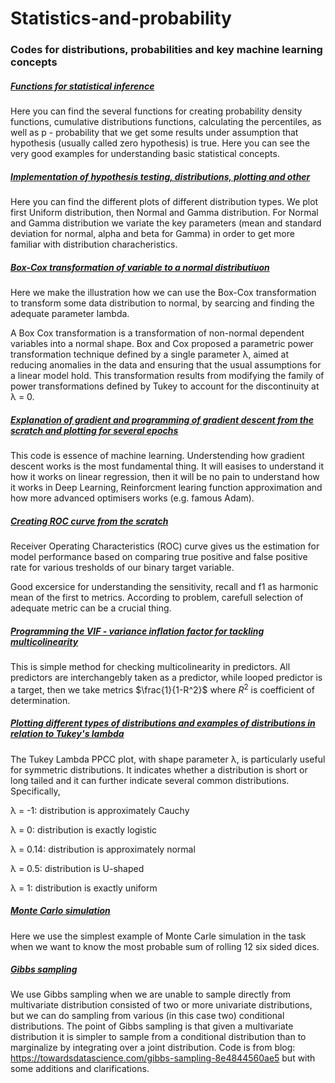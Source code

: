 # Statistics-and-probability

### Codes for distributions, probabilities and key machine learning concepts

##### [Functions for statistical inference](https://github.com/Vitomir84/Statistics-and-probability/blob/master/Hypothesis_testing.ipynb)

Here you can find the several functions for creating probability density functions, cumulative distributions functions, calculating the percentiles,
as well as p - probability that we get some results under assumption that hypothesis (usually called zero hypothesis) is true. Here you can see the 
very good examples for understanding basic statistical concepts. 

##### [Implementation of hypothesis testing, distributions, plotting and other](https://github.com/Vitomir84/Statistics-and-probability/blob/master/Distributions.ipynb)

Here you can find the different plots of different distribution types. We plot first Uniform distribution, then Normal and Gamma distribution.
For Normal and Gamma distribution we variate the key parameters (mean and standard deviation for normal, alpha and beta for Gamma) in order
to get more familiar with distribution characheristics. 

##### [Box-Cox transformation of variable to a normal distributiuon](https://github.com/Vitomir84/Statistics-and-probability/blob/master/Box%20Cox%20transformation.ipynb)

Here we make the illustration how we can use the Box-Cox transformation to transform some data distribution to normal, by searcing and finding the 
adequate parameter lambda.

A Box Cox transformation is a transformation of non-normal dependent variables into a normal shape. Box and Cox proposed a parametric power transformation technique defined by a single parameter λ, aimed at reducing anomalies in the data and ensuring that the usual assumptions for a linear model hold. This transformation results from modifying the family of power transformations defined by Tukey to account for the discontinuity at λ = 0.

##### [Explanation of gradient and programming of gradient descent from the scratch and plotting for several epochs](https://github.com/Vitomir84/Statistics-and-probability/blob/master/Gradient%20and%20programming%20gradient%20descent.ipynb)

This code is essence of machine learning. Understending how gradient descent works is the most fundamental thing. It will easises to understand it
how it works on linear regression, then it will be no pain to understand how it works in Deep Learning, Reinforcment learing function approximation
and how more advanced optimisers works (e.g. famous Adam).

##### [Creating ROC curve from the scratch](https://github.com/Vitomir84/Statistics-and-probability/blob/master/Creating%20ROC%20curve.ipynb) 

Receiver Operating Characteristics (ROC) curve gives us the estimation for model performance based on comparing true positive and false positive rate for various tresholds of our binary target variable.

Good excersice for understanding the sensitivity, recall and f1 as harmonic mean of the first to metrics. According to problem, carefull selection
of adequate metric can be a crucial thing. 

##### [Programming the VIF - variance inflation factor for tackling multicolinearity](https://github.com/Vitomir84/Statistics-and-probability/blob/master/VIF.ipynb)

This is simple method for checking multicolinearity in predictors. All predictors are interchangebly taken as a predictor, while looped predictor is a target, then we take metrics $\frac{1}{1-R^2}$ where $R^2$ is coefficient of determination.


##### [Plotting different types of distributions and examples of distributions in relation to Tukey's lambda](https://github.com/Vitomir84/Statistics-and-probability/blob/master/VIF.ipynb)

The Tukey Lambda PPCC plot, with shape parameter λ, is particularly useful for symmetric distributions. It indicates whether a distribution is short or long tailed and it can further indicate several common distributions. Specifically,

λ = -1: distribution is approximately Cauchy

λ = 0: distribution is exactly logistic

λ = 0.14: distribution is approximately normal

λ = 0.5: distribution is U-shaped

λ = 1: distribution is exactly uniform

##### [Monte Carlo simulation](https://github.com/Vitomir84/Statistics-and-probability/blob/master/MonteCarlo_sampling.ipynb)

Here we use the simplest example of Monte Carle simulation in the task when we want to know the most probable sum of rolling 12 six sided dices. 

##### [Gibbs sampling](https://github.com/Vitomir84/Statistics-and-probability/blob/master/Gibbs_Sampling.ipynb)

We use Gibbs sampling when we are unable to sample directly from multivariate distribution consisted of two or more univariate distributions, but we can do sampling from various (in this case two) conditional distributions. The point of Gibbs sampling is that given a multivariate distribution it is simpler to sample from a conditional distribution than to marginalize by integrating over a joint distribution. Code is from blog: https://towardsdatascience.com/gibbs-sampling-8e4844560ae5 but with some additions and clarifications.
